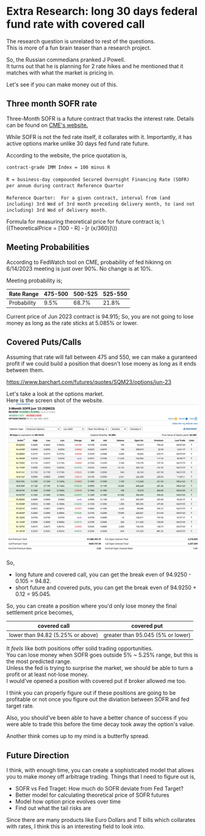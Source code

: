 # Extra Research: long 30 days federal fund rate with covered call
The research question is unrelated to rest of the questions.  
This is more of a fun brain teaser than a research project.

So, the Russian commedians pranked J Powell.  
It turns out that he is planning for 2 rate hikes and he mentioned that it matches with what the market is pricing in.

Let's see if you can make money out of this.

## Three month SOFR rate
Three-Month SOFR is a future contract that tracks the interest rate.
Details can be found on [CME's website.](https://www.cmegroup.com/markets/interest-rates/stirs/eurodollar.contractSpecs.html)

While SOFR is not the fed rate itself, it collarates with it.
Importantly, it has active options marke unlike 30 days fed fund rate future.

According to the website, the price quotation is,
```
contract-grade IMM Index = 100 minus R 

R = business-day compounded Secured Overnight Financing Rate (SOFR) per annum during contract Reference Quarter

Reference Quarter:  For a given contract, interval from (and including) 3rd Wed of 3rd month preceding delivery month, to (and not including) 3rd Wed of delivery month.
```

Formula for measuring theoretical price for future contract is;
\\((TheoreticalPrice = [100 - R] - [r (x/360)]\\))  

## Meeting Probabilities
According to FedWatch tool on CME, probability of fed hikinng on 6/14/2023 meeting is just over 90%. No change is at 10%. 

Meeting probability is;

| Rate Range  | 475-500 | 500-525 | 525-550 |
| ----------- | ------- | ------- | ------- |
| Probability | 9.5%    | 68.7%   | 21.8%   |

Current price of Jun 2023 contract is 94.915; So, you are not going to lose money as long as the rate sticks at 5.085% or lower.

## Covered Puts/Calls
Assuming that rate will fall between 475 and 550, we can make a guranteed profit if we could build a position that doesn't lose moeny as long as it ends between them.

https://www.barchart.com/futures/quotes/SQM23/options/jun-23

Let's take a look at the options market.  
Here is the screen shot of the website.
![](./main.png)

So, 
- long future and covered call, you can get the break even of 94.9250 - 0.105 = 94.82.
- short future and covered puts, you can get the break even of 94.9250 + 0.12 = 95.045.

So, you can create a position where you'd only lose money the final settlement price becomes,  

| covered call                      | covered put                       |
| --------------------------------- | --------------------------------- |
| lower than 94.82 (5.25% or above) | greater than 95.045 (5% or lower) |

It *feels* like both positions offer solid trading opportunities.  
You can lose money when SOFR goes outside 5% ~ 5.25% range, but this is the most predicted range.  
Unless the fed is trying to surprise the market, we should be able to turn a profit or at least not-lose money.  
I would've opened a position with covered put if broker allowed me too.  

I think you can properly figure out if these positions are going to be profitable or not once you figure out the diviation between SOFR and fed target rate.

Also, you should've been able to have a better chance of success if you were able to trade this before the time decay took away the option's value.

Another think comes up to my mind is a butterfly spread.

## Future Direction

I think, with enough time, you can create a sophisticated model that allows you to make money off arbitrage trading.
Things that I need to figure out is,
- SOFR vs Fed Traget: How much do SOFR deviate from Fed Target?
- Better model for calculating theoretical price of SOFR futures
- Model how option price evolves over time
- Find out what the tail risks are

Since there are many products like Euro Dollars and T bills which collarates with rates, I think this is an interesting field to look into.


